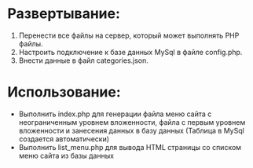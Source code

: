 <h1 align="left">Развертывание:</h1>
<ol>
<li> Перенести все файлы на сервер, который может выполнять PHP файлы.</li>
<li> Настроить подключение к базе данных MySql в файле config.php.</li>
<li> Внести данные в файл categories.json.</li>
</ol>

<h1 align="left">Использование:</h1>
<ul>
<li>Выполнить index.php для генерации файла меню сайта с неограниченным уровнем вложенности, файла с первым уровнем вложенности и занесения данных в базу данных (Таблица в MySql создается автоматически) </li>
<li>Выполнить list_menu.php для вывода HTML страницы со списком меню сайта из базы данных</li>
</ul>
